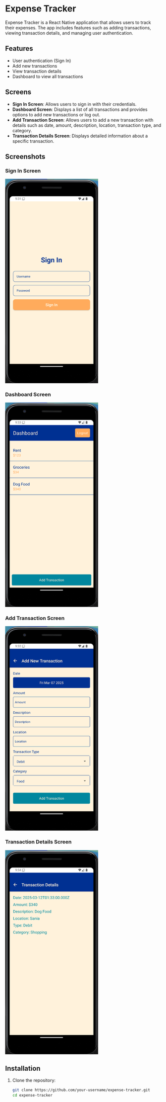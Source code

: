 # Expense Tracker

Expense Tracker is a React Native application that allows users to track their expenses. The app includes features such as adding transactions, viewing transaction details, and managing user authentication.

## Features

- User authentication (Sign In)
- Add new transactions
- View transaction details
- Dashboard to view all transactions

## Screens

- **Sign In Screen**: Allows users to sign in with their credentials.
- **Dashboard Screen**: Displays a list of all transactions and provides options to add new transactions or log out.
- **Add Transaction Screen**: Allows users to add a new transaction with details such as date, amount, description, location, transaction type, and category.
- **Transaction Details Screen**: Displays detailed information about a specific transaction.

## Screenshots

### Sign In Screen
<img src="./screenshots/5.png" alt="Sign In Screen" width="300"/>

### Dashboard Screen
<img src="./screenshots/2.png" alt="Dashboard Screen" width="300"/>

### Add Transaction Screen
<img src="./screenshots/4.png" alt="Add Transaction Screen" width="300"/>

### Transaction Details Screen
<img src="./screenshots/1.png" alt="Transaction Details Screen" width="300"/>

## Installation

1. Clone the repository:

   ```sh
   git clone https://github.com/your-username/expense-tracker.git
   cd expense-tracker